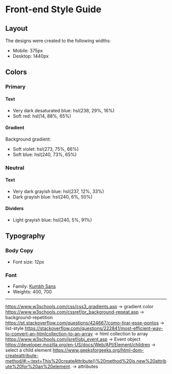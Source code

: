 # Front-end Style Guide

## Layout

The designs were created to the following widths:

- Mobile: 375px
- Desktop: 1440px

## Colors

### Primary

#### Text

- Very dark desaturated blue: hsl(238, 29%, 16%)
- Soft red: hsl(14, 88%, 65%)

#### Gradient

Background gradient:

- Soft violet: hsl(273, 75%, 66%)
- Soft blue: hsl(240, 73%, 65%)

### Neutral

#### Text

- Very dark grayish blue: hsl(237, 12%, 33%)
- Dark grayish blue: hsl(240, 6%, 50%)

#### Dividers

- Light grayish blue: hsl(240, 5%, 91%)

## Typography

### Body Copy

- Font size: 12px

### Font

- Family: [Kumbh Sans](https://fonts.google.com/specimen/Kumbh+Sans)
- Weights: 400, 700



---------
https://www.w3schools.com/css/css3_gradients.asp -> gradient color
https://www.w3schools.com/cssref/pr_background-repeat.asp -> background-repetition
https://pt.stackoverflow.com/questions/424667/como-tirar-esse-pontos -> list-style
https://stackoverflow.com/questions/222841/most-efficient-way-to-convert-an-htmlcollection-to-an-array -> html collection to array
https://www.w3schools.com/jsref/obj_event.asp -> Event object
https://developer.mozilla.org/en-US/docs/Web/API/Element/children -> select a child element
https://www.geeksforgeeks.org/html-dom-createattribute-method/#:~:text=This%20createAttribute()%20method%20is,new%20attribute%20for%20an%20element. -> attributes